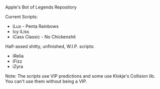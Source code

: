 Apple's Bot of Legends Repository

Current Scripts:
- iLux - Penta Rainbows
- Icy iLiss
- iCass Classic - No Chickenshit

Half-assed shitty, unfinished, W.I.P. scripts: 
- iRelia
- iFizz
- iZyra

Note: The scripts use VIP predictions and some use Klokje's Collision lib. You can't use them without being a VIP.